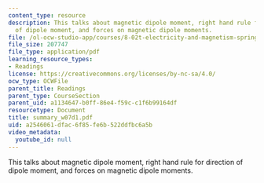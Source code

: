 ```yaml
---
content_type: resource
description: This talks about magnetic dipole moment, right hand rule for direction
  of dipole moment, and forces on magnetic dipole moments.
file: /ol-ocw-studio-app/courses/8-02t-electricity-and-magnetism-spring-2005/a2546061dfac6f85fe6b522ddfbc6a5b_summary_w07d1.pdf
file_size: 207747
file_type: application/pdf
learning_resource_types:
- Readings
license: https://creativecommons.org/licenses/by-nc-sa/4.0/
ocw_type: OCWFile
parent_title: Readings
parent_type: CourseSection
parent_uid: a1134647-b0ff-86e4-f59c-c1f6b99164df
resourcetype: Document
title: summary_w07d1.pdf
uid: a2546061-dfac-6f85-fe6b-522ddfbc6a5b
video_metadata:
  youtube_id: null
---
```

This talks about magnetic dipole moment, right hand rule for direction of dipole moment, and forces on magnetic dipole moments.